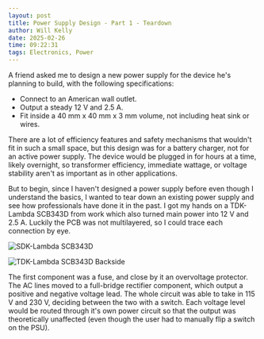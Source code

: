 ```yaml
---
layout: post
title: Power Supply Design - Part 1 - Teardown
author: Will Kelly
date: 2025-02-26
time: 09:22:31
tags: Electronics, Power
---
```


A friend asked me to design a new power supply for the device he's planning to build, with the following specifications:

- Connect to an American wall outlet.
- Output a steady 12 V and 2.5 A.
- Fit inside a 40 mm x 40 mm x 3 mm volume, not including heat sink or wires.

There are a lot of efficiency features and safety mechanisms that wouldn't fit in such a small space, but this design was for a battery charger, not for an active power supply. The device would be plugged in for hours at a time, likely overnight, so transformer efficiency, immediate wattage, or voltage stability aren't as important as in other applications.

But to begin, since I haven't designed a power supply before even though I understand the basics, I wanted to tear down an existing power supply and see how professionals have done it in the past. I got my hands on a TDK-Lambda SCB343D from work which also turned main power into 12 V and 2.5 A. Luckily the PCB was not multilayered, so I could trace each connection by eye.

![SDK-Lambda SCB343D](https://i.imgur.com/RGFVf34.jpeg)

![TDK-Lambda SCB343D Backside](https://i.imgur.com/nU5MDT7.jpeg)

The first component was a fuse, and close by it an overvoltage protector. The AC lines moved to a full-bridge rectifier component, which output a positive and negative voltage lead. The whole circuit was able to take in 115 V and 230 V, deciding between the two with a switch. Each voltage level would be routed through it's own power circuit so that the output was theoretically unaffected (even though the user had to manually flip a switch on the PSU).